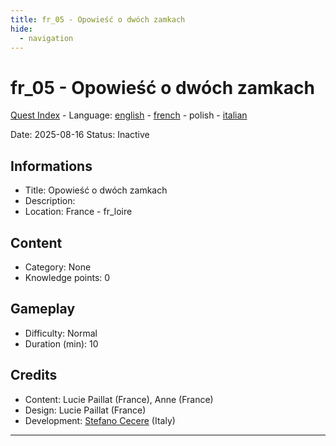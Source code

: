 ```yaml
---
title: fr_05 - Opowieść o dwóch zamkach
hide:
  - navigation
---
```


# fr_05 - Opowieść o dwóch zamkach
[Quest Index](./index.pl.md) - Language: [english](./fr_05.md) - [french](./fr_05.fr.md) - polish - [italian](./fr_05.it.md)

Date: 2025-08-16
Status: Inactive

## Informations

- Title: Opowieść o dwóch zamkach
- Description: 
- Location: France - fr_loire
## Content
- Category: None
- Knowledge points: 0
## Gameplay
- Difficulty: Normal
- Duration (min): 10
## Credits
- Content: Lucie Paillat (France), Anne (France)
- Design: Lucie Paillat (France)
- Development: [Stefano Cecere](https://stefanocecere.com) (Italy)

---

